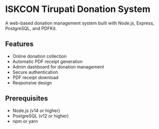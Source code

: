 # ISKCON Tirupati Donation System

A web-based donation management system built with Node.js, Express, PostgreSQL, and PDFKit.

## Features

- Online donation collection
- Automatic PDF receipt generation
- Admin dashboard for donation management
- Secure authentication
- PDF receipt download
- Responsive design

## Prerequisites

- Node.js (v14 or higher)
- PostgreSQL (v12 or higher)
- npm or yarn

